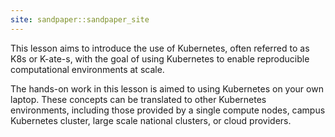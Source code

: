 ```yaml
---
site: sandpaper::sandpaper_site
---
```


This lesson aims to introduce the use of Kubernetes, often referred to as K8s or K-ate-s, with the goal of using Kubernetes to enable reproducible computational environments at scale.

The hands-on work in this lesson is aimed to using Kubernetes on your own laptop. These concepts can be translated to other Kubernetes environments, including those provided by a single compute nodes, campus Kubernetes cluster, large scale national clusters, or cloud providers. 


[workbench]: https://carpentries.github.io/sandpaper-docs

